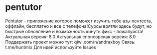 # pentutor
Pentutor - приложение которое поможет изучить тебе азы пентеста, оффлайн, бесплатно и все с телефона!Сурсы врятли здесь будут, но быстрые обновление и возможность кинуть фикс - пожалуйста!
Актуальная версия: 8.0
Актуальная спонсорская версия: 8.0
Поддержать проект можно тут: qiwi.com/n/andraxboy
Связь: t.me/huntmix
Для идей используйте Issues

